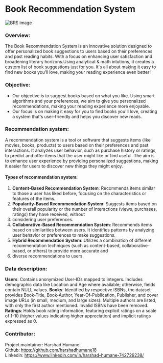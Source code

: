 # Book Recommendation System

![BRS image](https://github.com/harshadhumane18/Book-Recommendation-System/assets/150341445/a2ce8433-90d5-4790-aba0-5d806451518d)

### Overview:
The Book Recommendation System is an innovative solution designed to offer personalized book suggestions to users based on their preferences and past reading habits.
With a focus on enhancing user satisfaction and broadening literary horizons.Using analytical & math intutions, it creates a custom list of book suggestions just for you. It's 
all about making it easy to find new books you'll love, making your reading experience even better!

### Objective:
- Our objective is to suggest books based on what you like. Using smart algorithms and your preferences, we aim to give you personalized recommendations, making your reading experience 
more enjoyable. 
- Our focus is on making it easy for you to find books you'll love, creating a system that's user-friendly and helps you discover new reads.

### Recommendation system:
A recommendation system is a tool or software that suggests items (like movies, books, products) to users based on their preferences and past interactions. It analyzes user behavior, 
such as purchase history or ratings, to predict and offer items that the user might like or find useful. The aim is to enhance user experience by providing personalized suggestions,
making it easier for users to discover new things they might enjoy.

#### Types of recommendation system:
1. **Content-Based Recommendation System**: Recommends items similar to those a user has liked before, focusing on the characteristics or features of the items.
2. **Popularity-Based Recommendation System**: Suggests items based on their overall popularity or the number of interactions (views, purchases, ratings) they have received, without
3. considering user preferences.
4. **Collaborative-Based Recommendation System**: Recommends items based on similarities between users. It identifies patterns by analyzing user behavior or preferences to make suggestions.
5. **Hybrid Recommendation System**: Utilizes a combination of different recommendation techniques (such as content-based, collaborative-based, or others) to provide more accurate and
6. diverse recommendations to users.

### Data description:
**Users**: Contains anonymized User-IDs mapped to integers. Includes demographic data like Location and Age where available; otherwise, fields contain NULL values. **Books**: Identified by respective ISBNs, the dataset provides Book-Title, Book-Author, Year-Of-Publication, Publisher, and cover image URLs (in small, medium, and large sizes). Multiple authors are listed, with only the first author mentioned. Invalid ISBNs have been removed.  
**Ratings**: Holds book rating information, featuring explicit ratings on a scale of 1-10 (higher values indicating higher appreciation) and implicit ratings expressed as 0.  

### Contributor:
Project maintainer: Harshad Humane  
Github: https://github.com/harshadhumane18  
Linkedin: https://www.linkedin.com/in/harshad-humane-742729238/
